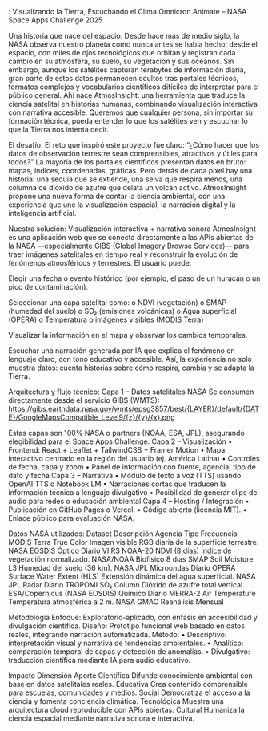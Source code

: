 : Visualizando la Tierra, Escuchando el Clima Omnicron Animate – NASA Space Apps Challenge 2025

  Una historia que nace del espacio: Desde hace más de medio siglo, la NASA observa nuestro planeta como nunca antes se había hecho: desde el espacio, con miles de ojos tecnológicos que orbitan y registran cada cambio en su atmósfera, su suelo, su vegetación y sus océanos. Sin embargo, aunque los satélites capturan terabytes de información diaria, gran parte de estos datos permanecen ocultos tras portales técnicos, formatos complejos y vocabularios científicos difíciles de interpretar para el público general. Ahí nace AtmosInsight: una herramienta que traduce la ciencia satelital en historias humanas, combinando visualización interactiva con narrativa accesible. Queremos que cualquier persona, sin importar su formación técnica, pueda entender lo que los satélites ven y escuchar lo que la Tierra nos intenta decir.

   El desafío: El reto que inspiró este proyecto fue claro: “¿Cómo hacer que los datos de observación terrestre sean comprensibles, atractivos y útiles para todos?” La mayoría de los portales científicos presentan datos en bruto: mapas, índices, coordenadas, gráficas. Pero detrás de cada píxel hay una historia: una sequía que se extiende, una selva que respira menos, una columna de dióxido de azufre que delata un volcán activo. AtmosInsight propone una nueva forma de contar la ciencia ambiental, con una experiencia que une la visualización espacial, la narración digital y la inteligencia artificial.

  Nuestra solución: Visualización interactiva + narrativa sonora AtmosInsight es una aplicación web que se conecta directamente a las APIs abiertas de la NASA —especialmente GIBS (Global Imagery Browse Services)— para traer imágenes satelitales en tiempo real y reconstruir la evolución de fenómenos atmosféricos y terrestres. El usuario puede:

  Elegir una fecha o evento histórico (por ejemplo, el paso de un huracán o un pico de contaminación).

  Seleccionar una capa satelital como: o NDVI (vegetación) o SMAP (humedad del suelo) o SO₂ (emisiones volcánicas) o Agua superficial (OPERA) o Temperatura o imágenes visibles (MODIS Terra)

  Visualizar la información en el mapa y observar los cambios temporales.

  Escuchar una narración generada por IA que explica el fenómeno en lenguaje claro, con tono educativo y accesible. Así, la experiencia no solo muestra datos: cuenta historias sobre cómo respira, cambia y se adapta la Tierra.

  Arquitectura y flujo técnico: Capa 1 – Datos satelitales NASA Se consumen directamente desde el servicio GIBS (WMTS): https://gibs.earthdata.nasa.gov/wmts/epsg3857/best/{LAYER}/default/{DATE}/GoogleMapsCompatible_Level9/{z}/{y}/{x}.png


Estas capas son 100% NASA o partners (NOAA, ESA, JPL), asegurando elegibilidad para el Space Apps Challenge. Capa 2 – Visualización • Frontend: React + Leaflet + TailwindCSS + Framer Motion • Mapa interactivo centrado en la región del usuario (ej. América Latina) • Controles de fecha, capa y zoom • Panel de información con fuente, agencia, tipo de dato y fecha Capa 3 – Narrativa • Módulo de texto a voz (TTS) usando OpenAI TTS o Notebook LM • Narraciones cortas que traducen la información técnica a lenguaje divulgativo • Posibilidad de generar clips de audio para redes o educación ambiental Capa 4 – Hosting / Integración • Publicación en GitHub Pages o Vercel. • Código abierto (licencia MIT). • Enlace público para evaluación NASA.

  Datos NASA utilizados: Dataset Descripción Agencia Tipo Frecuencia MODIS Terra True Color Imagen visible RGB diaria de la superficie terrestre. NASA EOSDIS Óptico Diario VIIRS NOAA-20 NDVI (8 días) Índice de vegetación normalizado. NASA/NOAA Biofísico 8 días SMAP Soil Moisture L3 Humedad del suelo (36 km). NASA JPL Microondas Diario OPERA Surface Water Extent (HLS) Extensión dinámica del agua superficial. NASA JPL Radar Diario TROPOMI SO₂ Column Dióxido de azufre total vertical. ESA/Copernicus (NASA EOSDIS) Químico Diario MERRA-2 Air Temperature Temperatura atmosférica a 2 m. NASA GMAO Reanálisis Mensual

  Metodología Enfoque: Exploratorio-aplicado, con énfasis en accesibilidad y divulgación científica. Diseño: Prototipo funcional web basado en datos reales, integrando narración automatizada. Método: • Descriptivo: interpretación visual y narrativa de tendencias ambientales. • Analítico: comparación temporal de capas y detección de anomalías. • Divulgativo: traducción científica mediante IA para audio educativo.

   Impacto Dimensión Aporte Científica Difunde conocimiento ambiental con base en datos satelitales reales. Educativa Crea contenido comprensible para escuelas, comunidades y medios. Social Democratiza el acceso a la ciencia y fomenta conciencia climática. Tecnológica Muestra una arquitectura cloud reproducible con APIs abiertas. Cultural Humaniza la ciencia espacial mediante narrativa sonora e interactiva.

